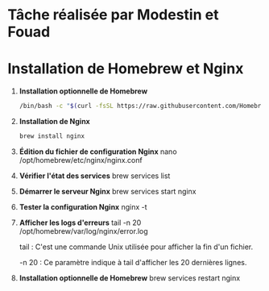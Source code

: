 # Tâche réalisée par Modestin et Fouad

# Installation de Homebrew et Nginx

1. **Installation optionnelle de Homebrew**

   ```bash
   /bin/bash -c "$(curl -fsSL https://raw.githubusercontent.com/Homebrew/install/HEAD/install.sh)"

1. **Installation de Nginx**
    ```bash
    brew install nginx
2. **Édition du fichier de configuration Nginx**
    nano /opt/homebrew/etc/nginx/nginx.conf 
3. **Vérifier l'état des services**
    brew services list
4. **Démarrer le serveur Nginx**
    brew services start nginx
5. **Tester la configuration Nginx**
    nginx -t
6. **Afficher les logs d'erreurs**
    tail -n 20 /opt/homebrew/var/log/nginx/error.log
    
    tail : C'est une commande Unix utilisée pour afficher la fin d'un fichier.

    -n 20 : Ce paramètre indique à tail d'afficher les 20 dernières lignes.
7. **Installation optionnelle de Homebrew**
    brew services restart nginx

